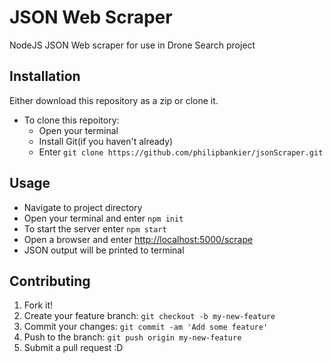 # JSON Web Scraper
NodeJS JSON Web scraper for use in Drone Search project
## Installation
Either download this repository as a zip or clone it.
* To clone this repoitory:
  * Open your terminal
  * Install Git(if you haven't already)
  * Enter `git clone https://github.com/philipbankier/jsonScraper.git` 
## Usage
* Navigate to project directory
* Open your terminal and enter `npm init`
* To start the server enter `npm start`
* Open a browser and enter [http://localhost:5000/scrape](http://localhost:5000/scrape)
* JSON output will be printed to terminal
## Contributing
1. Fork it!
2. Create your feature branch: `git checkout -b my-new-feature`
3. Commit your changes: `git commit -am 'Add some feature'`
4. Push to the branch: `git push origin my-new-feature`
5. Submit a pull request :D

